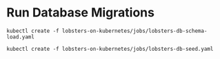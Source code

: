 # Run Database Migrations

```
kubectl create -f lobsters-on-kubernetes/jobs/lobsters-db-schema-load.yaml
```

```
kubectl create -f lobsters-on-kubernetes/jobs/lobsters-db-seed.yaml
```
